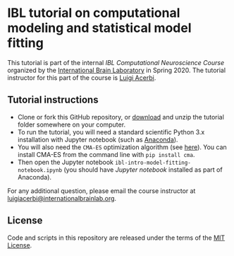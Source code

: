 # IBL tutorial on computational modeling and statistical model fitting

This tutorial is part of the internal *IBL Computational Neuroscience Course* organized by the [International Brain Laboratory](https://www.internationalbrainlab.com/) in Spring 2020. 
The tutorial instructor for this part of the course is [Luigi Acerbi](http://luigiacerbi.com/).

## Tutorial instructions

- Clone or fork this GitHub repository, or [download](https://github.com/lacerbi/ibl-2020-tutorial/archive/master.zip) and unzip the tutorial folder somewhere on your computer.
- To run the tutorial, you will need a standard scientific Python 3.x installation with Jupyter notebook (such as [Anaconda](https://www.anaconda.com/distribution/)). 
- You will also need the `CMA-ES` optimization algorithm (see [here](https://github.com/CMA-ES/pycma)). You can install CMA-ES from the command line with `pip install cma`.
- Then open the Jupyter notebook `ibl-intro-model-fitting-notebook.ipynb` (you should have *Jupyter notebook* installed as part of Anaconda).

For any additional question, please email the course instructor at luigiacerbi@internationalbrainlab.org.

## License

Code and scripts in this repository are released under the terms of the [MIT License](https://github.com/lacerbi/ibl-2020-tutorial/blob/master/LICENSE).

